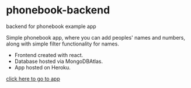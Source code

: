 # phonebook-backend
backend for phonebook example app

Simple phonebook app, where you can add peoples' names and numbers, along with simple filter functionality for names.

- Frontend created with react.
- Database hosted via MongoDBAtlas.
- App hosted on Heroku.

[click here to go to app](https://protected-dusk-18727.herokuapp.com/index.html)
